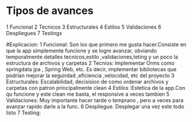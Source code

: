 # Tipos de avances
1 Funcional
2 Tecnicos
3 Estructurales
4 Estilos
5 Validaciones
6 Despliegues
7 Testings

#Explicacion:
1 Funcional: Son los que primero me gusta hacer.Consiste en que la app simplemente funcione y se logre avanzar,
obviando temporalmente detalles tecnicos,estilo ,validaciones,teting y un poco la estructura de archivos y carpetas
2 Tecnios: Implementar Orms como springdata jpa , Spring Web, etc. Es decir, implementar bibliotecas que podrian 
mejorar la seguirdad ,eficiencia ,velocidad, etc del proyecto
3 Estructurales: Escalabilidad, decisision de como ordenar archivos y carpetas con patron principalmente clean
4 Estilos :Estetica de la app.Con qu funcione y este clean me basta, el responsive a veces tambien
5 Validaciones: Muy importante hacer tarde o temprano , pero a veces para avanzar rapido darle a la func.
6 Despliegue. Desplegar una vez este todo listo
7 Testing: 